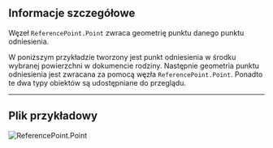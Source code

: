 ## Informacje szczegółowe
Węzeł `ReferencePoint.Point` zwraca geometrię punktu danego punktu odniesienia.

W poniższym przykładzie tworzony jest punkt odniesienia w środku wybranej powierzchni w dokumencie rodziny. Następnie geometria punktu odniesienia jest zwracana za pomocą węzła `ReferencePoint.Point`. Ponadto te dwa typy obiektów są udostępniane do przeglądu.

___
## Plik przykładowy

![ReferencePoint.Point](./Revit.Elements.ReferencePoint.Point_img.jpg)
